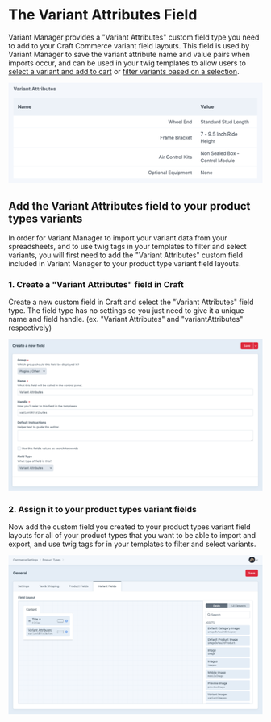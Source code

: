 # The Variant Attributes Field

Variant Manager provides a "Variant Attributes" custom field type you need to add to your Craft Commerce variant field
layouts. This field is used by Variant Manager to save the variant attribute name and value pairs when imports occur,
and can be used in your twig templates to allow users to [select a variant and add to cart](recipes/add-to-cart.md) or
[filter variants based on a selection](../recipes/variant-filter.md).

![Screenshot](../../resources/img/field-display.png)

## Add the Variant Attributes field to your product types variants

In order for Variant Manager to import your variant data from your spreadsheets, and to use twig tags in your templates
to filter and select variants, you will first need to add the "Variant Attributes" custom field included in Variant
Manager to your product type variant field layouts.

### 1. Create a "Variant Attributes" field in Craft

Create a new custom field in Craft and select the "Variant Attributes" field type. The field type has no settings so you
just need to give it a unique name and field handle. (ex. "Variant Attributes" and "variantAttributes" respectively)

![Screenshot](../../resources/img/field-new.png)

### 2. Assign it to your product types variant fields

Now add the custom field you created to your product types variant field layouts for all of your product types that you
want to be able to import and export, and use twig tags for in your templates to filter and select variants.

![Screenshot](../../resources/img/field-add.png)
